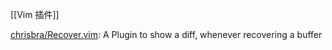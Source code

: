 


[[Vim 插件]]

[chrisbra/Recover.vim](https://github.com/chrisbra/Recover.vim): A Plugin to show a diff, whenever recovering a buffer





